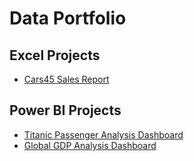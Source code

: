 
# Data Portfolio

## Excel Projects
- [Cars45 Sales Report](../Excel/Cars45-Sales-Report/README.md)

## Power BI Projects
- [Titanic Passenger Analysis Dashboard](../PowerBI/Titanic-Dashboard/README.md)
- [Global GDP Analysis Dashboard](../PowerBI/GDP-Dashboard/README.md)
